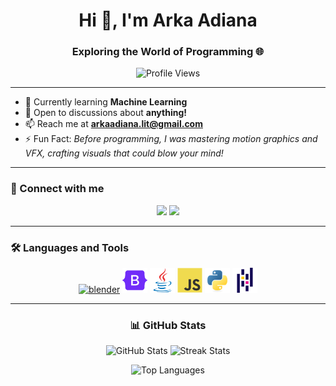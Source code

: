 <div align="center">

# Hi 👋, I'm Arka Adiana

### Exploring the World of Programming 🌐

![Profile Views](https://komarev.com/ghpvc/?username=arkaadiana&label=Profile%20views&color=blueviolet&style=flat)

</div>

---

- 🌱 Currently learning **Machine Learning**
- 💬 Open to discussions about **anything!**
- 📫 Reach me at **arkaadiana.lit@gmail.com**
- ⚡ Fun Fact: *Before programming, I was mastering motion graphics and VFX, crafting visuals that could blow your mind!*

---

### 🔗 Connect with me

<p align="center">
  <a href="https://linkedin.com/in/arka-adiana" target="_blank"><img src="https://img.shields.io/badge/LinkedIn-%230077B5.svg?style=for-the-badge&logo=linkedin&logoColor=white" /></a>
  <a href="https://instagram.com/4rrka" target="_blank"><img src="https://img.shields.io/badge/Instagram-%23E4405F.svg?style=for-the-badge&logo=instagram&logoColor=white" /></a>
</p>

---

### 🛠 Languages and Tools

<p align="center">
  <a href="https://www.blender.org/" target="_blank"><img src="https://download.blender.org/branding/community/blender_community_badge_white.svg" alt="blender" width="40" /></a>
  <a href="https://getbootstrap.com" target="_blank"><img src="https://raw.githubusercontent.com/devicons/devicon/master/icons/bootstrap/bootstrap-plain.svg" alt="bootstrap" width="40" /></a>
  <a href="https://www.java.com" target="_blank"><img src="https://raw.githubusercontent.com/devicons/devicon/master/icons/java/java-original.svg" alt="java" width="40" /></a>
  <a href="https://developer.mozilla.org/en-US/docs/Web/JavaScript" target="_blank"><img src="https://raw.githubusercontent.com/devicons/devicon/master/icons/javascript/javascript-original.svg" alt="javascript" width="40" /></a>
  <a href="https://www.python.org" target="_blank"><img src="https://raw.githubusercontent.com/devicons/devicon/master/icons/python/python-original.svg" alt="python" width="40" /></a>
  <a href="https://pandas.pydata.org/" target="_blank"><img src="https://raw.githubusercontent.com/devicons/devicon/master/icons/pandas/pandas-original.svg" alt="pandas" width="40" /></a>
  <!-- Tambahkan icon lainnya sesuai keinginan -->
</p>

---

<div align="center">

### 📊 GitHub Stats

<p>
  <img src="https://github-readme-stats.vercel.app/api?username=arkaadiana&show_icons=true&theme=dark&locale=en" alt="GitHub Stats" width="48%" />
  <img src="https://github-readme-streak-stats.herokuapp.com/?user=arkaadiana&theme=dark" alt="Streak Stats" width="48%" />
</p>

<p>
  <img src="https://github-readme-stats.vercel.app/api/top-langs?username=arkaadiana&show_icons=true&theme=dark&locale=en&layout=compact" alt="Top Languages" width="50%" />
</p>

</div>
